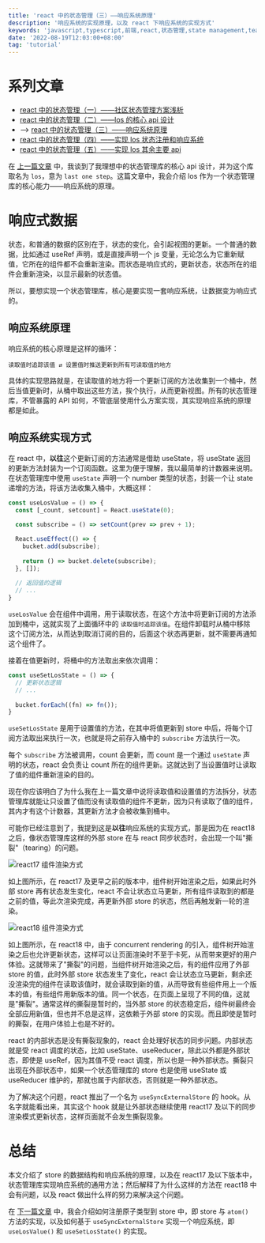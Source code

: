 ```yaml
---
title: 'react 中的状态管理（三）——响应系统原理'
description: '响应系统的实现原理，以及 react 下响应系统的实现方式'
keywords: 'javascript,typescript,前端,react,状态管理,state management,tearing'
date: '2022-08-19T12:03:00+08:00'
tag: 'tutorial'
---
```


# 系列文章

- [react 中的状态管理（一）——社区状态管理方案浅析](/posts/state-management-in-react-1)
- [react 中的状态管理（二）——los 的核心 api 设计](/posts/state-management-in-react-2)
- --> [react 中的状态管理（三）——响应系统原理](/posts/state-management-in-react-3)
- [react 中的状态管理（四）——实现 los 状态注册和响应系统](/posts/state-management-in-react-4)
- [react 中的状态管理（五）——实现 los 其余主要 api](/posts/state-management-in-react-5)

在 [上一篇文章](/posts/state-management-in-react-2) 中，我谈到了我理想中的状态管理库的核心 api 设计，并为这个库取名为 `los`，意为 `last one step`。这篇文章中，我会介绍 los 作为一个状态管理库的核心能力——响应系统的原理。

# 响应式数据

状态，和普通的数据的区别在于，状态的变化，会引起视图的更新。一个普通的数据，比如通过 useRef 声明，或是直接声明一个 js 变量，无论怎么为它重新赋值，它所在的组件都不会重新渲染。而状态是响应式的，更新状态，状态所在的组件会重新渲染，以显示最新的状态值。

所以，要想实现一个状态管理库，核心是要实现一套响应系统，让数据变为响应式的。

## 响应系统原理

响应系统的核心原理是这样的循环：

```
读取值时追踪该值 ⇄ 设置值时推送更新到所有可读取值的地方
```

具体的实现思路就是，在读取值的地方将一个更新订阅的方法收集到一个桶中，然后当值更新时，从桶中取出这些方法，挨个执行，从而更新视图。所有的状态管理库，不管暴露的 API 如何，不管底层使用什么方案实现，其实现响应系统的原理都是如此。

## 响应系统实现方式

在 react 中，**以往**这个更新订阅的方法通常是借助 useState，将 useState 返回的更新方法封装为一个订阅函数。这里为便于理解，我以最简单的计数器来说明。在状态管理库中使用 `useState` 声明一个 number 类型的状态，封装一个让 state 递增的方法，将该方法收集入桶中，大概这样：

```js
const useLosValue = () => {
  const [_count, setcount] = React.useState(0);
  
  const subscribe = () => setCount(prev => prev + 1);

  React.useEffect(() => {
    bucket.add(subscribe);
    
    return () => bucket.delete(subscribe);
  }, []);
  
  // 返回值的逻辑
  // ...
}
```

`useLosValue` 会在组件中调用，用于读取状态，在这个方法中将更新订阅的方法添加到桶中，这就实现了上面循环中的 `读取值时追踪该值`。在组件卸载时从桶中移除这个订阅方法，从而达到取消订阅的目的，后面这个状态再更新，就不需要再通知这个组件了。

接着在值更新时，将桶中的方法取出来依次调用：

```js
const useSetLosState = () => {
  // 更新状态逻辑
  // ...
  
  bucket.forEach((fn) => fn());
}
```

`useSetLosState` 是用于设置值的方法，在其中将值更新到 store 中后，将每个订阅方法取出来执行一次，也就是将之前存入桶中的 `subscribe` 方法执行一次。

每个 `subscribe` 方法被调用，count 会更新，而 count 是一个通过 `useState` 声明的状态，react 会负责让 count 所在的组件更新。这就达到了当设置值时让读取了值的组件重新渲染的目的。

现在你应该明白了为什么我在上一篇文章中说将读取值和设置值的方法拆分，状态管理库就能让只设置了值而没有读取值的组件不更新，因为只有读取了值的组件，其内才有这个计数器，其更新方法才会被收集到桶中。

可能你已经注意到了，我提到这是**以往**响应系统的实现方式，那是因为在 react18 之后，像状态管理库这样的外部 store 在与 react 同步状态时，会出现一个叫"撕裂"（tearing）的问题。

![react17 组件渲染方式](/posts/state-management-in-react-3-1.png)

如上图所示，在 react17 及更早之前的版本中，组件树开始渲染之后，如果此时外部 store 再有状态发生变化，react 不会让状态立马更新，所有组件读取到的都是之前的值，等此次渲染完成，再更新外部 store 的状态，然后再触发新一轮的渲染。

![react18 组件渲染方式](/posts/state-management-in-react-3-2.png)

如上图所示，在 react18 中，由于 concurrent rendering 的引入，组件树开始渲染之后也允许更新状态，这样可以让页面渲染时不至于卡死，从而带来更好的用户体验。这就带来了"撕裂"的问题，当组件树开始渲染之后，有的组件应用了外部 store 的值，此时外部 store 状态发生了变化，react 会让状态立马更新，剩余还没渲染完的组件在读取该值时，就会读取到新的值，从而导致有些组件用上一个版本的值，有些组件用新版本的值。同一个状态，在页面上呈现了不同的值，这就是"撕裂"。通常这样的撕裂是暂时的，当外部 store 的状态稳定后，组件树最终会全部应用新值，但也并不总是这样，这依赖于外部 store 的实现。而且即使是暂时的撕裂，在用户体验上也是不好的。

react 的内部状态是没有撕裂现象的，react 会处理好状态的同步问题。内部状态就是受 react 调度的状态，比如 useState、useReducer，除此以外都是外部状态，即使是 useRef，因为其值不受 react 调度，所以也是一种外部状态。撕裂只出现在外部状态中，如果一个状态管理库的 store 也是使用 useState 或 useReducer 维护的，那就也属于内部状态，否则就是一种外部状态。

为了解决这个问题，react 推出了一个名为 `useSyncExternalStore` 的 hook。从名字就能看出来，其实这个 hook 就是让外部状态继续使用 react17 及以下的同步渲染模式更新状态，这样页面就不会发生撕裂现象。

# 总结

本文介绍了 store 的数据结构和响应系统的原理，以及在 react17 及以下版本中，状态管理库实现响应系统的通用方法；然后解释了为什么这样的方法在 react18 中会有问题，以及 react 做出什么样的努力来解决这个问题。

在 [下一篇文章](/posts/state-management-in-react-4.md) 中，我会介绍如何注册原子类型到 store 中，即 store 与 `atom()` 方法的实现，以及如何基于 `useSyncExternalStore` 实现一个响应系统，即 `useLosValue()` 和 `useSetLosState()` 的实现。
